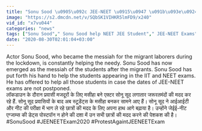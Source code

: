 ```yaml
---
title: "Sonu Sood \u0905\u092c JEE-NEET \u0915\u0947 \u091b\u093e\u0924\u094d\u0930\u094b\u0902 \u0915\u094b \u092a\u0930\u0940\u0915\u094d\u0937\u093e \u0915\u0947\u0902\u0926\u094d\u0930 \u092a\u0939\u0941\u0902\u091a\u093e\u0928\u0947 \u092e\u0947\u0902 \u0915\u0930\u0947\u0902\u0917\u0947 \u092e\u0926\u0926 \u0935\u0928\u0907\u0902\u0921\u093f\u092f\u093e \u0939\u093f\u0902\u0926\u0940"
image: "https://s2.dmcdn.net/v/SQbSK1VIHKR5lmFD9/x240"
vid_id: "x7vu044"
categories: "news"
tags: ["Sonu Sood"," Sonu Sood help NEET JEE Student"," JEE-NEET Exams"]
date: "2020-08-30T02:01:04+03:00"
---
```

Actor Sonu Sood, who became the messiah for the migrant laborers during the lockdown, is constantly helping the needy. Sonu Sood has now emerged as the messiah of the students after the migrants. Sonu Sood has put forth his hand to help the students appearing in the IIT and NEET exams. He has offered to help all those students in case the dates of JEE-NEET exams are not postponed.  <br>लॉकडाउन के दौरान प्रवासी मजदूरों के लिए मसीहा बने एक्टर सोनू सूद लगातार जरूरतमंदों की मदद कर रहे हैं. सोनू सूद प्रवासियों के बाद अब स्टूडेंट्स के मसीहा बनकर सामने आए हैं।  सोनू सूद ने आईआईटी और नीट की परीक्षा में भाग ले रहे छात्रों की मदद के लिए अपना हाथ आगे बढ़ाया है। उन्होंने जेईई-नीट एग्जाम्स की डेट्स पोस्टपॉन न होने की दशा में उन सभी छात्रों की मदद करने की पेशकश की है।   <br>#SonuSood #JEENEETExam2020 #ProtestAgaintJEENEETExam
